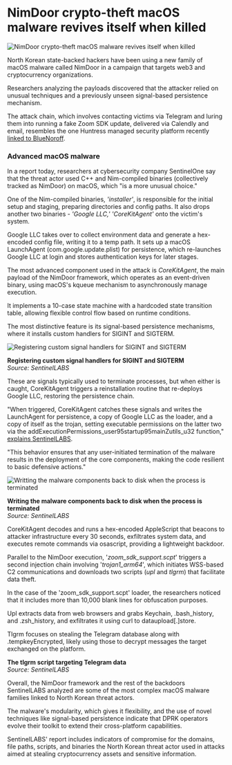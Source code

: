 # NimDoor crypto-theft macOS malware revives itself when killed

![NimDoor crypto-theft macOS malware revives itself when killed](https://www.bleepstatic.com/content/hl-images/2023/11/07/North_Korean_hackers.jpg)

North Korean state-backed hackers have been using a new family of macOS malware called NimDoor in a campaign that targets web3 and cryptocurrency organizations.

Researchers analyzing the payloads discovered that the attacker relied on unusual techniques and a previously unseen signal-based persistence mechanism.

The attack chain, which involves contacting victims via Telegram and luring them into running a fake Zoom SDK update, delivered via Calendly and email, resembles the one Huntress managed security platform recently [linked to BlueNoroff](https://www.bleepingcomputer.com/news/security/north-korean-hackers-deepfake-execs-in-zoom-call-to-spread-mac-malware/).

### Advanced macOS malware

In a report today, researchers at cybersecurity company SentinelOne say that the threat actor used C++ and Nim-compiled binaries (collectively tracked as NimDoor) on macOS, which "is a more unusual choice."

One of the Nim-compiled binaries, _'installer'_, is responsible for the initial setup and staging, preparing directories and config paths. It also drops another two binaries - _'GoogIe LLC,' 'CoreKitAgent'_ onto the victim's system.

GoogIe LLC takes over to collect environment data and generate a hex-encoded config file, writing it to a temp path. It sets up a macOS LaunchAgent (com.google.update.plist) for persistence, which re-launches GoogIe LLC at login and stores authentication keys for later stages.

The most advanced component used in the attack is _CoreKitAgent_, the main payload of the NimDoor framework, which operates as an event-driven binary, using macOS's kqueue mechanism to asynchronously manage execution.

It implements a 10-case state machine with a hardcoded state transition table, allowing flexible control flow based on runtime conditions.

The most distinctive feature is its signal-based persistence mechanisms, where it installs custom handlers for SIGINT and SIGTERM.

![Registering custom signal handlers for SIGINT and SIGTERM](https://www.bleepstatic.com/images/news/u/1220909/2025/June/handlers.jpg)

**Registering custom signal handlers for SIGINT and SIGTERM**  
_Source: SentinelLABS_

These are signals typically used to terminate processes, but when either is caught, CoreKitAgent triggers a reinstallation routine that re-deploys GoogIe LLC, restoring the persistence chain.

"When triggered, CoreKitAgent catches these signals and writes the LaunchAgent for persistence, a copy of GoogIe LLC as the loader, and a copy of itself as the trojan, setting executable permissions on the latter two via the addExecutionPermissions\_user95startup95mainZutils\_u32 function," [explains SentinelLABS](https://www.sentinelone.com/labs/macos-nimdoor-dprk-threat-actors-target-web3-and-crypto-platforms-with-nim-based-malware/).

"This behavior ensures that any user-initiated termination of the malware results in the deployment of the core components, making the code resilient to basic defensive actions."

![Writting the malware components back to disk when the process is terminated](https://www.bleepstatic.com/images/news/u/1220909/2025/June/what.jpg)

**Writing the malware components back to disk when the process is terminated**  
_Source: SentinelLABS_

CoreKitAgent decodes and runs a hex-encoded AppleScript that beacons to attacker infrastructure every 30 seconds, exfiltrates system data, and executes remote commands via osascript, providing a lightweight backdoor.

Parallel to the NimDoor execution, '_zoom\_sdk\_support.scpt_' triggers a second injection chain involving '_trojan1\_arm64_', which initiates WSS-based C2 communications and downloads two scripts (_upl_ and _tlgrm_) that facilitate data theft.

In the case of the 'zoom\_sdk\_support.scpt' loader, the researchers noticed that it includes more than 10,000 blank lines for obfuscation purposes.

Upl extracts data from web browsers and grabs Keychain, .bash\_history, and .zsh\_history, and exfiltrates it using curl to dataupload\[.\]store.

Tlgrm focuses on stealing the Telegram database along with .tempkeyEncrypted, likely using those to decrypt messages the target exchanged on the platform.

**The tlgrm script targeting Telegram data**  
_Source: SentinelLABS_

Overall, the NimDoor framework and the rest of the backdoors SentinelLABS analyzed are some of the most complex macOS malware families linked to North Korean threat actors.

The malware's modularity, which gives it flexibility, and the use of novel techniques like signal-based persistence indicate that DPRK operators evolve their toolkit to extend their cross-platform capabilities.

SentinelLABS' report includes indicators of compromise for the domains, file paths, scripts, and binaries the North Korean threat actor used in attacks aimed at stealing cryptocurrency assets and sensitive information.